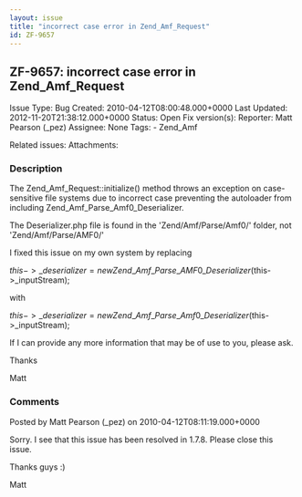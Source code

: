 ```yaml
---
layout: issue
title: "incorrect case error in Zend_Amf_Request"
id: ZF-9657
---
```


ZF-9657: incorrect case error in Zend\_Amf\_Request
---------------------------------------------------

 Issue Type: Bug Created: 2010-04-12T08:00:48.000+0000 Last Updated: 2012-11-20T21:38:12.000+0000 Status: Open Fix version(s): 
 Reporter:  Matt Pearson (\_pez)  Assignee:  None  Tags: - Zend\_Amf
 
 Related issues: 
 Attachments: 
### Description

The Zend\_Amf\_Request::initialize() method throws an exception on case-sensitive file systems due to incorrect case preventing the autoloader from including Zend\_Amf\_Parse\_Amf0\_Deserializer.

The Deserializer.php file is found in the 'Zend/Amf/Parse/Amf0/' folder, not 'Zend/Amf/Parse/AMF0/'

I fixed this issue on my own system by replacing

$this->\_deserializer = new Zend\_Amf\_Parse\_AMF0\_Deserializer($this->\_inputStream);

with

$this->\_deserializer = new Zend\_Amf\_Parse\_Amf0\_Deserializer($this->\_inputStream);

If I can provide any more information that may be of use to you, please ask.

Thanks

Matt

 

 

### Comments

Posted by Matt Pearson (\_pez) on 2010-04-12T08:11:19.000+0000

Sorry. I see that this issue has been resolved in 1.7.8. Please close this issue.

Thanks guys :)

Matt

 

 